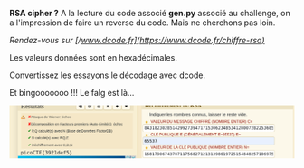 **RSA cipher ?**
A la lecture du code associé **gen.py** associé au challenge, on a l'impression de faire un reverse du code.
Mais ne cherchons pas loin. 

_Rendez-vous sur [/www.dcode.fr](https://www.dcode.fr/chiffre-rsa)_

Les valeurs données sont en hexadécimales.

Convertissez les essayons le décodage avec dcode.

Et bingooooooo !!! Le falg est là...

<img src='cap.png'/>

